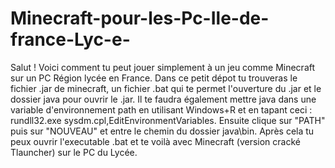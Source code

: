 # Minecraft-pour-les-Pc-Ile-de-france-Lyc-e-
Salut ! Voici comment tu peut jouer simplement à un jeu comme Minecraft sur un PC Région lycée en France.
Dans ce petit dépot tu trouveras le fichier .jar de minecraft, un fichier .bat qui te permet l'ouverture du .jar et le dossier java pour ouvrir le .jar. Il te faudra également mettre java dans une variable d'environnement path en utilisant Windows+R et en tapant ceci : rundll32.exe sysdm.cpl,EditEnvironmentVariables. Ensuite clique sur "PATH" puis sur "NOUVEAU" et entre le chemin du dossier java\bin. Après cela tu peux ouvrir l'executable .bat et te voilà avec Minecraft (version cracké Tlauncher) sur le PC du Lycée.
